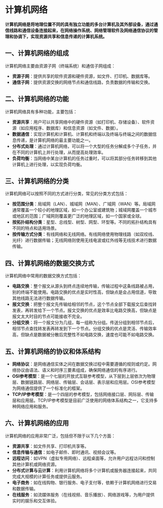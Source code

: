# 计算机网络

**计算机网络是将地理位置不同的具有独立功能的多台计算机及其外部设备，通过通信线路和通信设备连接起来，在网络操作系统、网络管理软件及网络通信协议的管理和协调下，实现资源共享和信息传递的计算机系统。**

## 一、计算机网络的组成

计算机网络主要由资源子网（终端系统）和通信子网组成：

* **资源子网**：提供共享的软件资源和硬件资源，如文件、打印机、数据库等。
* **通信子网**：提供资源交换的网络节点和通信线路，负责数据的传输和交换。

## 二、计算机网络的功能

计算机网络具有多种功能，主要包括：

* **资源共享**：用户可以共享网络中的硬件资源（如打印机、存储设备）、软件资源（如应用程序、数据库）和信息资源（如文件、数据）。
* **数据通信**：实现计算机和计算机、计算机和终端以及终端与终端之间的数据信息传递，是计算机网络的最主要功能之一。
* **分布式处理**：通过计算机网络，可以将一个大型的任务分解成多个子任务，并在不同的计算机上并行处理，从而提高处理效率。
* **负荷均衡**：当网络中某台计算机的任务过重时，可以将其部分任务转移到其他计算机上进行处理，以实现负荷均衡。

## 三、计算机网络的分类

计算机网络可以按照不同的方式进行分类，常见的分类方式包括：

* **按范围分类**：局域网（LAN）、城域网（MAN）、广域网（WAN）等。局域网通常覆盖一个较小的地理区域，如一个办公室或建筑物；城域网覆盖一个城市或地区的范围；广域网则覆盖更广泛的地理区域，如一个国家或全球。
* **按拓扑结构分类**：星型、总线型、树型、网型、环型等。不同的拓扑结构具有不同的特点和适用场景。
* **按传输方式分类**：有线网络和无线网络。有线网络使用物理线路（如双绞线、光纤）进行数据传输；无线网络则使用无线电波或红外线等无线技术进行数据传输。

## 四、计算机网络的数据交换方式

计算机网络中常用的数据交换方式包括：

* **电路交换**：整个报文从源头到终点连续地传输，传输过程中这条线路被占用，别的终端不能使用。电路交换的优点是实时性高，但缺点是会占用信道，导致其他线路无法进行数据传输。
* **报文交换**：把整个报文先传输给相邻的节点，这个节点全部下载报文后查找转发表，再转发给下一个节点。报文交换的优点是效率比电路交换高，但缺点是报文太大时目的节点可能接收不完全。
* **分组交换**：将一个报文分为几组，每一组称为分组。传送分组到相邻节点后，相邻节点查找转发表再转发到下一个节点。分组交换的优点是灵活、传输效率高，但缺点是数据被分散后完整性不如电路交换，速度也可能不如电路交换。

## 五、计算机网络的协议和体系结构

* **网络协议**：是网络通信实体之间在数据交换过程中需要遵循的规则或约定。网络协议由语法、语义和时序三要素组成，确保网络通信的有序进行。
* **OSI参考模型**：是一个七层的开放式互联参考模型，从下层到上层依次为物理层、数据链路层、网络层、传输层、会话层、表示层和应用层。OSI参考模型为网络通信提供了一个标准化的框架。
* **TCP/IP参考模型**：是一个四层的参考模型，包括网络接口层、网际层、传输层和应用层。TCP/IP参考模型是目前广泛使用的网络体系结构之一，它支持多种网络应用和服务。

## 六、计算机网络的应用

计算机网络的应用非常广泛，包括但不限于以下几个方面：

* **资源共享**：如文件共享、打印机共享等。
* **信息传输与通信**：如电子邮件、即时通讯、视频会议等。
* **远程访问**：如VPN（虚拟专用网络）、远程桌面等，允许用户远程访问和控制其他计算机或网络资源。
* **分布式计算与云计算**：利用计算机网络将多个计算机或服务器连接起来，共同完成大规模的计算任务或提供云服务。
* **电子商务**：如在线购物、银行服务、电子支付等，依赖于计算机网络进行交易和数据传输。
* **在线服务**：如流媒体服务（在线视频、音乐播放）、网络游戏等，为用户提供实时的娱乐和交互体验。